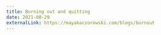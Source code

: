 ```yaml
---
title: Burning out and quitting
date: 2021-08-29
externalLink: https://mayakaczorowski.com/blogs/burnout
---
```


